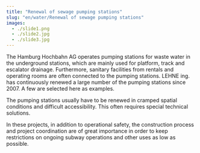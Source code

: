 ```yaml
---
title: "Renewal of sewage pumping stations"
slug: "en/water/Renewal of sewage pumping stations"
images:
  - ./slide1.png
  - ./slide2.jpg
  - ./slide3.jpg
---
```


The Hamburg Hochbahn AG operates pumping stations for waste water in
the underground stations, which are mainly used for platform, track and
escalator drainage. Furthermore, sanitary facilities from rentals and
operating rooms are often connected to the pumping stations. LEHNE ing.
has continuously renewed a large number of the pumping stations since 2007. A few are selected here as examples.

The pumping stations usually have to be renewed in cramped spatial
conditions and difficult accessibility. This often requires special
technical solutions.

In these projects, in addition to operational safety, the
construction process and project coordination are of great importance in
order to keep restrictions on ongoing subway operations and other uses
as low as possible.
